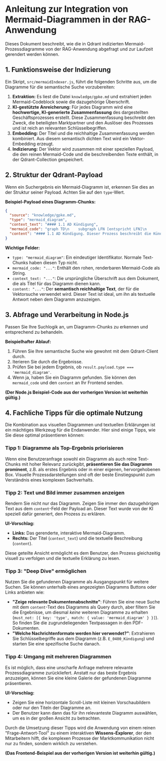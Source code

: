 # Anleitung zur Integration von Mermaid-Diagrammen in der RAG-Anwendung

Dieses Dokument beschreibt, wie die in Qdrant indizierten Mermaid-Prozessdiagramme von der RAG-Anwendung abgefragt und zur Laufzeit gerendert werden können.

## 1. Funktionsweise der Indizierung

Ein Skript, `src/mermaidIndexer.js`, führt die folgenden Schritte aus, um die Diagramme für die semantische Suche vorzubereiten:

1.  **Extraktion:** Es liest die Datei `knowledge/gpke.md` und extrahiert jeden Mermaid-Codeblock sowie die dazugehörige Überschrift.
2.  **KI-gestützte Anreicherung:** Für jedes Diagramm wird eine **hochwertige, KI-generierte Zusammenfassung** des dargestellten Geschäftsprozesses erstellt. Diese Zusammenfassung beschreibt den Zweck, die beteiligten Marktpartner und den Auslöser des Prozesses und ist reich an relevanten Schlüsselbegriffen.
3.  **Embedding:** Der Titel und die reichhaltige Zusammenfassung werden kombiniert. Aus diesem semantisch dichten Text wird ein Vektor-Embedding erzeugt.
4.  **Indizierung:** Der Vektor wird zusammen mit einer speziellen Payload, die den reinen Mermaid-Code und die beschreibenden Texte enthält, in der Qdrant-Collection gespeichert.

## 2. Struktur der Qdrant-Payload

Wenn ein Suchergebnis ein Mermaid-Diagramm ist, erkennen Sie dies an der Struktur seiner Payload. Achten Sie auf den `type`-Wert.

**Beispiel-Payload eines Diagramm-Chunks:**

```json
{
  "source": "knowledge/gpke.md",
  "type": "mermaid_diagram",
  "context_text": "#### 1.1 AD Kündigung",
  "mermaid_code": "graph TD\n    subgraph LFN [entspricht LFN]\n        A1[Kündigung starten] --> B(Kündigung)\n        E(Antwort) --> F[Antwort verarbeiten]\n        F --> F_end(( ))\n    end\n    ...",
  "content": "#### 1.1 AD Kündigung. Dieser Prozess beschreibt die Kündigung eines Stromliefervertrags durch den Lieferanten. Er wird angestoßen, wenn der Lieferant die Belieferung einer Marktlokation beenden möchte. Das Diagramm zeigt die notwendige Kommunikation zwischen dem alten Lieferanten (LFA) und dem neuen Lieferanten (LFN) zur Abwicklung der Kündigung."
}
```

**Wichtige Felder:**

*   `type: "mermaid_diagram"`: Ein eindeutiger Identifikator. Normale Text-Chunks haben diesen Typ nicht.
*   `mermaid_code: "..."`: Enthält den rohen, renderbaren Mermaid-Code als String.
*   `context_text: "..."`: Die ursprüngliche Überschrift aus dem Dokument, die als Titel für das Diagramm dienen kann.
*   `content: "..."`: Der **semantisch reichhaltige Text**, der für die Vektorsuche verwendet wird. Dieser Text ist ideal, um ihn als textuelle Antwort neben dem Diagramm anzuzeigen.

## 3. Abfrage und Verarbeitung in Node.js

Passen Sie Ihre Suchlogik an, um Diagramm-Chunks zu erkennen und entsprechend zu behandeln.

**Beispielhafter Ablauf:**

1.  Führen Sie Ihre semantische Suche wie gewohnt mit dem Qdrant-Client durch.
2.  Iterieren Sie durch die Ergebnisse.
3.  Prüfen Sie bei jedem Ergebnis, ob `result.payload.type === 'mermaid_diagram'`.
4.  Wenn ja, haben Sie ein Diagramm gefunden. Sie können den `mermaid_code` und den `content` an Ihr Frontend senden.

**(Der Node.js Beispiel-Code aus der vorherigen Version ist weiterhin gültig.)**

## 4. Fachliche Tipps für die optimale Nutzung

Die Kombination aus visuellen Diagrammen und textuellen Erklärungen ist ein mächtiges Werkzeug für die Endanwender. Hier sind einige Tipps, wie Sie diese optimal präsentieren können:

### Tipp 1: Diagramme als Top-Ergebnis priorisieren

Wenn eine Benutzeranfrage sowohl ein Diagramm als auch reine Text-Chunks mit hoher Relevanz zurückgibt, **präsentieren Sie das Diagramm prominent**, z.B. als erstes Ergebnis oder in einer eigenen, hervorgehobenen Box. Visuelle Prozessdarstellungen sind oft der beste Einstiegspunkt zum Verständnis eines komplexen Sachverhalts.

### Tipp 2: Text und Bild immer zusammen anzeigen

Rendern Sie nicht nur das Diagramm. Zeigen Sie immer den dazugehörigen Text aus dem `content`-Feld der Payload an. Dieser Text wurde von der KI speziell dafür generiert, den Prozess zu erklären.

**UI-Vorschlag:**
*   **Links:** Das gerenderte, interaktive Mermaid-Diagramm.
*   **Rechts:** Der Titel (`context_text`) und die textuelle Beschreibung (`content`).

Diese geteilte Ansicht ermöglicht es dem Benutzer, den Prozess gleichzeitig visuell zu verfolgen und die textuelle Erklärung zu lesen.

### Tipp 3: "Deep Dive" ermöglichen

Nutzen Sie die gefundenen Diagramme als Ausgangspunkt für weitere Suchen. Sie können unterhalb eines angezeigten Diagramms Buttons oder Links anbieten wie:

*   **"Zeige relevante Dokumentenabschnitte"**: Führen Sie eine neue Suche mit dem `content`-Text des Diagramms als Query durch, aber filtern Sie die Ergebnisse, um diesmal *keine* weiteren Diagramme zu erhalten (`must_not: [{ key: 'type', match: { value: 'mermaid_diagram' } }]`). So finden Sie die zugrundeliegenden Textpassagen in den PDF-Dokumenten.
*   **"Welche Nachrichtenformate werden hier verwendet?"**: Extrahieren Sie Schlüsselbegriffe aus dem Diagramm (z.B. `E_0400_Kündigung`) und starten Sie eine spezifische Suche danach.

### Tipp 4: Umgang mit mehreren Diagrammen

Es ist möglich, dass eine unscharfe Anfrage mehrere relevante Prozessdiagramme zurückliefert. Anstatt nur das beste Ergebnis anzuzeigen, können Sie eine kleine Galerie der gefundenen Diagramme präsentieren.

**UI-Vorschlag:**
*   Zeigen Sie eine horizontale Scroll-Liste mit kleinen Vorschaubildern oder nur den Titeln der Diagramme an.
*   Der Benutzer kann dann das für ihn relevanteste Diagramm auswählen, um es in der großen Ansicht zu betrachten.

Durch die Umsetzung dieser Tipps wird die Anwendung von einem reinen "Frage-Antwort-Tool" zu einem interaktiven **Wissens-Explorer**, der den Mitarbeitern hilft, die komplexen Prozesse der Marktkommunikation nicht nur zu finden, sondern wirklich zu verstehen.

**(Das Frontend-Beispiel aus der vorherigen Version ist weiterhin gültig.)**
